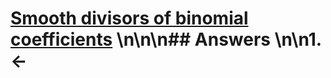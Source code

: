 # [Smooth divisors of binomial coefficients](https://projecteuler.net/problem=468) \n\n\n## Answers \n\n1. &larr;
